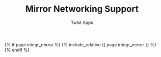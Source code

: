 ﻿---
title: Mirror Networking Support
permalink: /integration-mirror
excerpt: "How to use Modula with Mirror."

author_profile: false
author: Twist Apps

integr_mirror: common/integrations/mirror.md

---
 
{% if page.integr_mirror %}
  {% include_relative {{ page.integr_mirror }} %}
{% endif %}